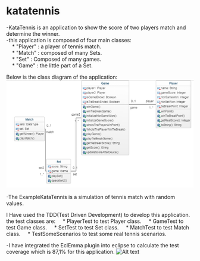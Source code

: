 # katatennis
-KataTennis is an application to show the score of two players  match and determine the winner.  
-this application is composed of four main classes:  
   &nbsp;&nbsp;&nbsp;   * "Player" : a player of tennis match.  
   &nbsp;&nbsp;&nbsp;   * "Match"  : composed of many Sets.  
   &nbsp;&nbsp;&nbsp;   * "Set"    : Composed of many games.  
   &nbsp;&nbsp;&nbsp;   * "Game"   : the little part of a Set.  
        
  Below is the class diagram of the application:  
  ![Alt text](/src/main/resources/diagrammeclasse.PNG?raw=true "class diagram")  
    
      
  -The ExampleKataTennis is a simulation of tennis match with random values.
  
 I Have used the TDD(Test Driven Development) to develop this application. the test classes are:
   &nbsp;&nbsp;&nbsp;   * PlayerTest to test Player class.
   &nbsp;&nbsp;&nbsp;   * GameTest to test Game class.
   &nbsp;&nbsp;&nbsp;   * SetTest to test Set class.
   &nbsp;&nbsp;&nbsp;   * MatchTest to test Match class.
   &nbsp;&nbsp;&nbsp;   * TestSomeScenarios to test some real tennis scenarios.
   
  -I have integrated the EclEmma plugin into eclipse to calculate the test coverage which is 87,1% for this application.
  ![Alt text](/src/main/resources/testcoverage)  
